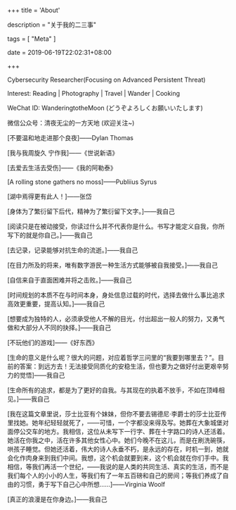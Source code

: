 +++
title = 'About'

description = "关于我的二三事"

tags = [ "Meta" ]

date = 2019-06-19T22:02:31+08:00

+++

Cybersecurity Researcher(Focusing on Advanced Persistent Threat)

Interest: Reading | Photography  | Travel | Wander | Cooking

WeChat ID: WanderingtotheMoon (どうぞよろしくお願いいたします)

微信公众号：清夜无尘的一方天地 (欢迎关注~)

[不要温和地走进那个良夜]——Dylan Thomas

[我与我周旋久 宁作我]——《世说新语》

[去爱去生活去受伤]——《我的阿勒泰》

[A rolling stone gathers no moss]——Publiius Syrus

[湖中焉得更有此人！]——张岱

[身体为了繁衍留下后代，精神为了繁衍留下文字。]——我自己

[阅读只是在被动接受，你读过什么并不代表你是什么。书写才能定义自我，你所写下的就是你自己。]——我自己

[去记录，记录能够对抗生命的流逝。]——我自己

[在目力所及的将来，唯有数字游民一种生活方式能够被自我接受。]——我自己

[自信来自于直面困难并将之击败。]——我自己

[时间规划的本质不在与时间本身，身处信息过载的时代，选择去做什么事比追求高效更重要，提高认知。]——我自己

[想要成为独特的人，必须承受他人不解的目光，付出超出一般人的努力，又勇气做和大部分人不同的抉择。]——我自己

[不玩他们的游戏]——《好东西》

[生命的意义是什么呢？很大的问题，对应着哲学三问里的“我要到哪里去？”。目前的答案：到远方去！无法接受同质化的安稳生活，但也要为之做好付出更艰辛努力的觉悟]——我自己

[生命所有的追求，都是为了更好的自我。与其现在的执着不放手，不如在顶峰相见。]——我自己

[我在这篇文章里说，莎士比亚有个妹妹，但你不要去锡德尼·李爵士的莎士比亚传里找她。她年纪轻轻就死了，——可惜，一个字都没来得及写。她葬在大象城堡对面停公交车的地方。我相信，这位从未写下一行字、葬在十字路口的诗人还活着。她活在你我之中，活在许多其他女性心中。她们今晚不在这儿，而是在刷洗碗筷，哄孩子睡觉。但她还活着，伟大的诗人永垂不朽，是永远的存在，时机一到，她就会化作肉身来到我们中间。我想，这个机会就要到来，这个机会就在你们手中。我相信，等我们再活一个世纪，——我说的是人类的共同生活、真实的生活，而不是我们每个人的小小的人生，等我们有了一年五百磅和自己的房间；等我们养成了自由的习惯，勇于写下自己心中所想……]——Virginia Woolf

[真正的浪漫是在你身边。]——我自己
